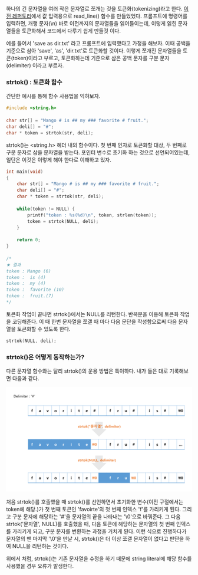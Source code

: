 하나의 긴 문자열을 여러 작은 문자열로 쪼개는 것을 토큰화(tokenizing)라고 한다.
<a href="https://github.com/TaekGeunLee/study_CS/tree/master/S1/8">이전 레퍼토리</a>에서 값 입력용으로 read_line() 함수를 만들었었다. 프롬프트에 명령어를 입력하면, 개행 문자(\n) 바로 이전까지의 문자열들을 읽어들이는데, 이렇게 읽힌 문자열들을 토큰화해서 코드에서 다루기 쉽게 만들것 이다.

예를 들어서 'save as dir.txt' 라고 프롬프트에 입력했다고 가정을 해보자.
이때 공백을 기준으로 삼아 'save', 'as', 'dir.txt'로 토큰화할 것이다.
이렇게 쪼개진 문자열들을 토큰(token)이라고 부르고, 토큰화하는데 기준으로 삼은 공백 문자를 구분 문자(delimiter) 이라고 부르자.

### strtok() : 토큰화 함수

간단한 예시를 통해 함수 사용법을 익혀보자.

```c
#include <string.h>

char str[] = "Mango # is ## my ### favorite # fruit.";
char deli[] = "#";
char * token = strtok(str, deli);
```

strtok()는 <string.h> 혜더 내의 함수이다.
첫 번째 인자로 토큰화할 대상, 두 번째로 구분 문자로 삼을 문자열을 받는다.
포인터 변수로 초기화 하는 것으로 선언되어있는데, 일단은 이것은 이렇게 해야 한다로 이해하고 있자.

```c
int main(void)
{
    char str[] = "Mango # is ## my ### favorite # fruit.";
    char deli[] = "#";
    char * token = strtok(str, deli);

    while(token != NULL) {
        printf("token : %s(%d)\n", token, strlen(token));
        token = strtok(NULL, deli);
    }

    return 0;
}

/*
★ 결과
token : Mango (6)
token :  is (4)
token :  my (4)
token :  favorite (10)
token :  fruit.(7)
*/
```

토큰화 작업이 끝나면 strtok()에서는 NULL를 리턴한다.
반복문을 이용해 토큰화 작업을 코딩해준다.
이 때 한번 문자열을 쪼갤 때 마다 다음 문단을 작성함으로써 다음 문자열을 토큰화할 수 있도록 한다.

```c
strtok(NULL, deli);
```

### strtok()은 어떻게 동작하는가?

다른 문자열 함수와는 달리 strtok()의 운용 방법은 특이하다.
내가 들은 대로 기록해보면 다음과 같다.

<img src="https://github.com/TaekGeunLee/study_CS/blob/master/readmeImg/S1_9-1.png" alt="S1_9-1" />

처음 strtok()를 호출했을 때 strtok()를 선언하면서 초기화한 변수(이전 구절에서는 token에 해당.)가 첫 번째 토큰인 'favoirte'의 첫 번째 인덱스 'f'를 가리키게 된다.
그리고 구분 문자에 해당하는 '#'을 문자열의 끝을 나타내는 '\0'으로 바꿔준다.
그 다음 strtok('문자열', NULL)를 호출했을 때, 다음 토큰에 해당하는 문자열의 첫 번째 인덱스를 가리키게 되고, 구분 문자를 변환하는 과정을 거치게 된다.
이런 식으로 진행하다가 문자열의 맨 마지막 '\0'을 만날 시, strtok()은 더 이상 쪼갤 문자열이 없다고 판단을 하여 NULL을 리턴하는 것이다.

위에서 처럼, strtok()는 기존 문자열을 수정을 하기 때문에 string literal에 해당 함수를 사용했을 경우 오류가 발생한다.

